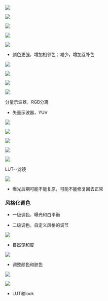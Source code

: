 ![](../../../../assets/2024-03-29-14-55-26-image.png)

![](../../../../assets/2024-03-29-14-57-23-image.png)

![](../../../../assets/2024-03-29-14-58-32-image.png)

![](../../../../assets/2024-03-29-14-59-11-image.png)

![](../../../../assets/2024-03-29-15-00-07-image.png)

- 颜色更强，增加相邻色；减少，增加互补色

![](../../../../assets/2024-03-29-15-04-38-image.png)

![](../../../../assets/2024-03-29-15-05-17-image.png)

![](../../../../assets/2024-03-29-15-07-49-image.png)

![](../../../../assets/2024-03-29-15-14-36-image.png)

分量示波器，RGB分离

- 矢量示波器，YUV

![](../../../../assets/2024-03-29-15-21-19-image.png)

![](../../../../assets/2024-03-29-15-27-56-image.png)

![](../../../../assets/2024-03-29-15-28-07-image.png)

![](../../../../assets/2024-03-29-15-29-23-image.png)

![](../../../../assets/2024-03-29-15-31-13-image.png)

LUT--滤镜

![](../../../../assets/2024-03-29-15-33-56-image.png)

- 曝光后期可能不能复原，可能不能修复回去正常

### 风格化调色

- 一级调色，曝光和白平衡

- 二级调色，自定义风格的调节

![](../../../../assets/2024-03-29-15-55-50-image.png)

- 自然饱和度

![](../../../../assets/2024-03-29-16-18-07-image.png)

- 调整颜色和肤色

![](../../../../assets/2024-03-29-17-22-02-image.png)

![](../../../../assets/2024-03-29-17-30-29-image.png)

- LUT和look


